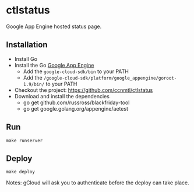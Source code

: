 # ctlstatus

Google App Engine hosted status page.

## Installation

* Install Go
* Install the Go [Google App Engine](https://cloud.google.com/appengine/docs/standard/go/)
  * Add the `google-cloud-sdk/bin` to your PATH
  * Add the `/google-cloud-sdk/platform/google_appengine/goroot-1.9/bin/` to your PATH
* Checkout the project: https://github.com/ccnmtl/ctlstatus
* Download and install the dependencies
  * go get github.com/russross/blackfriday-tool
  * go get google.golang.org/appengine/aetest

## Run
`make runserver`

## Deploy
`make deploy`

Notes: gCloud will ask you to authenticate before the deploy can take place.
